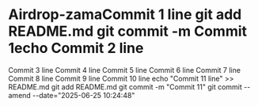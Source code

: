 # Airdrop-zamaCommit 1 line git add README.md git commit -m Commit 1echo Commit 2 line
Commit 3 line
Commit 4 line
Commit 5 line
Commit 6 line
Commit 7 line
Commit 8 line
Commit 9 line
Commit 10 line
echo "Commit 11 line" >> README.md git add README.md git commit -m "Commit 11"
git commit --amend --date="2025-06-25 10:24:48"
